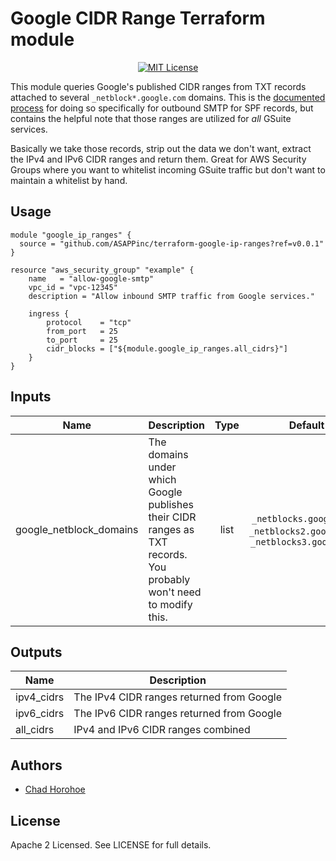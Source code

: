 # Google CIDR Range Terraform module

<p align="center">
	<a href="http://choosealicense.com/licenses/mit"><img src="https://img.shields.io/github/license/chadasapp/terraform-dns-google-ip-ranges.svg" alt="MIT License"></a>
</p>

This module queries Google's published CIDR ranges from TXT records attached to several `_netblock*.google.com` domains. This is the [documented process](https://support.google.com/a/answer/60764?hl=en) for doing so specifically for outbound SMTP for SPF records, but contains the helpful note that those ranges are utilized for _all_ GSuite services.

Basically we take those records, strip out the data we don't want, extract the IPv4 and IPv6 CIDR ranges and return them. Great for AWS Security Groups where you want to whitelist incoming GSuite traffic but don't want to maintain a whitelist by hand.

## Usage

```hcl
module "google_ip_ranges" {
  source = "github.com/ASAPPinc/terraform-google-ip-ranges?ref=v0.0.1"
}

resource "aws_security_group" "example" {
    name   = "allow-google-smtp"
    vpc_id = "vpc-12345"
    description = "Allow inbound SMTP traffic from Google services."

    ingress {
        protocol    = "tcp"
        from_port   = 25
        to_port     = 25
        cidr_blocks = ["${module.google_ip_ranges.all_cidrs}"]
    }
}
```

<!-- BEGINNING OF PRE-COMMIT-TERRAFORM DOCS HOOK -->

## Inputs

| Name | Description | Type | Default | Required |
|------|-------------|:----:|:-----:|:-----:|
| google_netblock_domains | The domains under which Google publishes their CIDR ranges as TXT records. You probably won't need to modify this. | list |  `_netblocks.google.com`, `_netblocks2.google.com`, `_netblocks3.google.com` | no |

## Outputs
| Name | Description |
|------|-------------|
| ipv4_cidrs | The IPv4 CIDR ranges returned from Google |
| ipv6_cidrs | The IPv6 CIDR ranges returned from Google |
| all_cidrs | IPv4 and IPv6 CIDR ranges combined |

<!-- END OF PRE-COMMIT-TERRAFORM DOCS HOOK -->

## Authors

* [Chad Horohoe](https://github.com/chadasapp)

## License

Apache 2 Licensed. See LICENSE for full details.
